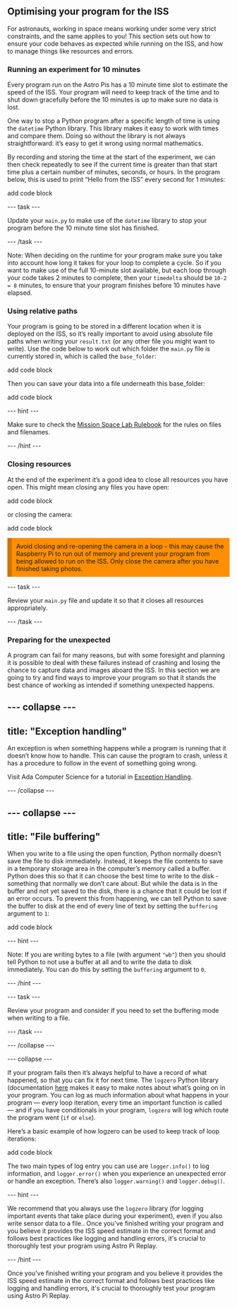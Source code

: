 ## Optimising your program for the ISS

For astronauts, working in space means working under some very strict constraints, and the same applies to you! This section sets out how to ensure your code behaves as expected while running on the ISS, and how to manage things like resources and errors.

### Running an experiment for 10 minutes 

Every program run on the Astro Pis has a 10 minute time slot to estimate the speed of the ISS. Your program will need to keep track of the time and to shut down gracefully before the 10 minutes is up to make sure no data is lost.

One way to stop a Python program after a specific length of time is using the `datetime` Python library. This library makes it easy to work with times and compare them. Doing so without the library is not always straightforward: it’s easy to get it wrong using normal mathematics.

By recording and storing the time at the start of the experiment, we can then check repeatedly to see if the current time is greater than that start time plus a certain number of minutes, seconds, or hours. In the program below, this is used to print “Hello from the ISS” every second for 1 minutes: 

add code block

--- task ---

Update your `main.py` to make use of the `datetime` library to stop your program before the 10 minute time slot has finished.

--- /task ---

Note: When deciding on the runtime for your program make sure you take into account how long it takes for your loop to complete a cycle. So if you want to make use of the full 10-minute slot available, but each loop through your code takes 2 minutes to complete, then your `timedelta` should be `10-2 = 8` minutes, to ensure that your program finishes before 10 minutes have elapsed.

### Using relative paths

Your program is going to be stored in a different location when it is deployed on the ISS, so it’s really important to avoid using absolute file paths when writing your `result.txt` (or any other file you might want to write). Use the code below to work out which folder the `main.py` file is currently stored in, which is called the `base_folder`:

add code block

Then you can save your data into a file underneath this base_folder: 

add code block 

--- hint --- 

Make sure to check the [Mission Space Lab Rulebook](https://astro-pi.org/mission-space-lab/guidelines/program-checklist) for the rules on files and filenames.

--- /hint --- 

### Closing resources 

At the end of the experiment it’s a good idea to close all resources you have open. This might mean closing any files you have open: 

add code block 

or closing the camera: 

add code block 

<p style="border-left: solid; border-width:10px; border-color: #d17500; #ff8f00; background-color: #ff8f00; padding: 10px;">
Avoid closing and re-opening the camera in a loop - this may cause the Raspberry Pi to run out of memory and prevent your program from being allowed to run on the ISS. Only close the camera after you have finished taking photos.
</p>

--- task --- 

Review your `main.py` file and update it so that it closes all resources appropriately.

--- /task --- 

### Preparing for the unexpected

A program can fail for many reasons, but with some foresight and planning it is possible to deal with these failures instead of crashing and losing the chance to capture data and images aboard the ISS. In this section we are going to try and find ways to improve your program so that it stands the best chance of working as intended if something unexpected happens.


--- collapse ---
---
title: "Exception handling"
---

An exception is when something happens while a program is running that it doesn’t know how to handle. This can cause the program to crash, unless it has a procedure to follow in the event of something going wrong. 

Visit Ada Computer Science for a tutorial in [Exception Handling](https://adacomputerscience.org/concepts/design_exception?examBoard=all&stage=gcse). 

--- /collapse ---

--- collapse ---
---
title: "File buffering"
---

When you write to a file using the open function, Python normally doesn’t save the file to disk immediately. Instead, it keeps the file contents to save in a temporary storage area in the computer’s memory called a buffer. Python does this so that it can choose the best time to write to the disk - something that normally we don’t care about. But while the data is in the buffer and not yet saved to the disk, there is a chance that it could be lost if an error occurs. To prevent this from happening, we can tell Python to save the buffer to disk at the end of every line of text by setting the `buffering` argument to `1`:

add code block 

--- hint ---

Note: If you are writing bytes to a file (with argument `"wb"`) then you should tell Python to not use a buffer at all and to write the data to disk immediately. You can do this by setting the `buffering` argument to `0`.

--- /hint ---

--- task --- 

Review your program and consider if you need to set the buffering mode when writing to a file.

--- /task --- 

--- /collapse ---

--- collapse ---

If your program fails then it’s always helpful to have a record of what happened, so that you can fix it for next time. The `logzero` Python library (documentation [here](https://logzero.readthedocs.io/en/latest/) makes it easy to make notes about what’s going on in your program. You can log as much information about what happens in your program — every loop iteration, every time an important function is called — and if you have conditionals in your program, `logzero` will log which route the program went (`if` or `else`).

Here’s a basic example of how logzero can be used to keep track of loop iterations:

add code block 

The two main types of log entry you can use are `logger.info()` to log information, and `logger.error()` when you experience an unexpected error or handle an exception. There’s also `logger.warning()` and `logger.debug()`.


--- hint --- 

We recommend that you always use the `logzero` library (for logging important events that take place during your experiment), even if you also write sensor data to a file..
Once you've finished writing your program and you believe it provides the ISS speed estimate in the correct format and follows best practices like logging and handling errors, it's crucial to thoroughly test your program using Astro Pi Replay.

--- /hint --- 

Once you've finished writing your program and you believe it provides the ISS speed estimate in the correct format and follows best practices like logging and handling errors, it's crucial to thoroughly test your program using Astro Pi Replay.
